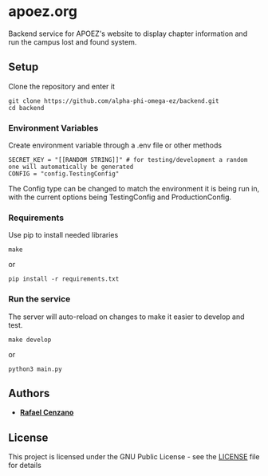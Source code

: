 # apoez.org

Backend service for APOEZ's website to display chapter information and run the campus lost and found system.

## Setup

Clone the repository and enter it

```
git clone https://github.com/alpha-phi-omega-ez/backend.git
cd backend
```

### Environment Variables

Create environment variable through a .env file or other methods

```
SECRET_KEY = "[[RANDOM STRING]]" # for testing/development a random one will automatically be generated
CONFIG = "config.TestingConfig"
```

The Config type can be changed to match the environment it is being run in, with the current options being TestingConfig and ProductionConfig.

### Requirements

Use pip to install needed libraries

```
make
```

or

```
pip install -r requirements.txt
```

### Run the service

The server will auto-reload on changes to make it easier to develop and test.

```
make develop
```

or

```
python3 main.py
```

## Authors

- [**Rafael Cenzano**](https://github.com/RafaelCenzano)

## License

This project is licensed under the GNU Public License - see the [LICENSE](LICENSE) file for details
